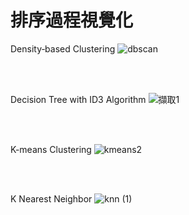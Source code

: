 # 排序過程視覺化

Density‐based Clustering
![dbscan](https://user-images.githubusercontent.com/66252302/125832562-c50a8925-353a-4b65-9d6e-e1dedfe12c5c.JPG)

<br><br/>

Decision Tree with ID3 Algorithm
![擷取1](https://user-images.githubusercontent.com/66252302/125833260-9b1f94d0-6b8f-4748-80e8-7ea7d7703cb1.JPG)

<br><br/>

K-means Clustering
![kmeans2](https://user-images.githubusercontent.com/66252302/125832558-e417825b-03f0-4508-86de-a5babcbc6cb1.png)

<br><br/>

K Nearest Neighbor
![knn (1)](https://user-images.githubusercontent.com/66252302/125832544-da894270-683b-419b-bab2-a31f352375f8.png)

